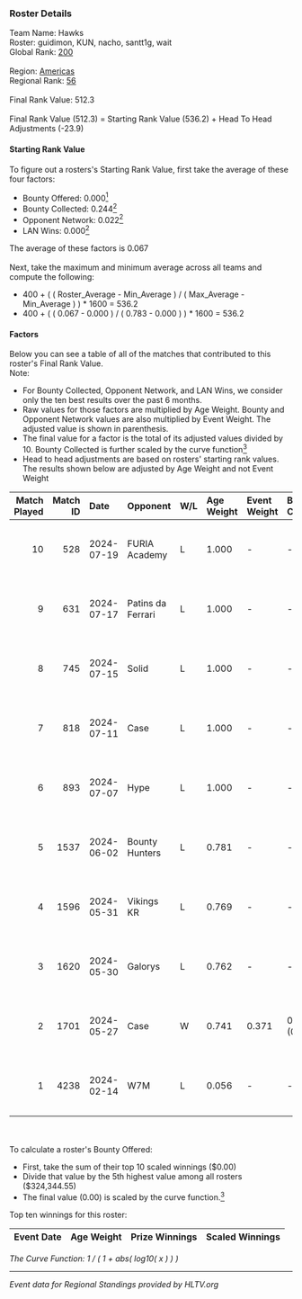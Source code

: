 ### Roster Details<br />
Team Name: Hawks<br />
Roster: guidimon, KUN, nacho, santt1g, wait<br />
Global Rank: [200](../standings_global.md)<br />
<br />
Region: [Americas]( ../standings_americas.md)<br />
Regional Rank: [56]( ../standings_americas.md)<br />
<br />
Final Rank Value:  512.3<br />
<br />
Final Rank Value (512.3) = Starting Rank Value (536.2) + Head To Head Adjustments (-23.9)<br />

#### Starting Rank Value<br />
To figure out a rosters's Starting Rank Value, first take the average of these four factors:<br />
- Bounty Offered: 0.000[<sup>1</sup>](#table2)
- Bounty Collected: 0.244[<sup>2</sup>](#table1)
- Opponent Network: 0.022[<sup>2</sup>](#table1)
- LAN Wins: 0.000[<sup>2</sup>](#table1)

The average of these factors is 0.067<br />
<br />
Next, take the maximum and minimum average across all teams and compute the following:<br />
- 400 + ( ( Roster_Average - Min_Average ) / ( Max_Average - Min_Average ) ) * 1600 = 536.2
- 400 + ( ( 0.067 - 0.000 ) / ( 0.783 - 0.000 ) ) * 1600 = 536.2


#### Factors<br />
Below you can see a table of all of the matches that contributed to this roster's Final Rank Value.<br />
Note:<br />

- For Bounty Collected, Opponent Network, and LAN Wins, we consider only the ten best results over the past 6 months.
- Raw values for those factors are multiplied by Age Weight. Bounty and Opponent Network values are also multiplied by Event Weight. The adjusted value is shown in parenthesis.
- The final value for a factor is the total of its adjusted values divided by 10. Bounty Collected is further scaled by the curve function[<sup>3</sup>](#curveFunction)
- Head to head adjustments are based on rosters' starting rank values. The results shown below are adjusted by Age Weight and not Event Weight
<span id="table1"></span><br />


| Match Played | Match ID | Date       | Opponent          | W/L | Age Weight | Event Weight | Bounty Collected | Opponent Network | LAN Wins  | H2H Adj. | Roster                               |
| -: | -: | :- | :- | :- | :- | :- | :- | :- | :- | -: | :- |
|           10 |      528 | 2024-07-19 | FURIA Academy     | L   | 1.000      | -            | -                | -                | -         |   -15.42 | guidimon, KUN, nacho, santt1g, wait  |
|            9 |      631 | 2024-07-17 | Patins da Ferrari | L   | 1.000      | -            | -                | -                | -         |    -5.69 | guidimon, KUN, nacho, santt1g, wait  |
|            8 |      745 | 2024-07-15 | Solid             | L   | 1.000      | -            | -                | -                | -         |    -4.64 | guidimon, KUN, nacho, santt1g, wait  |
|            7 |      818 | 2024-07-11 | Case              | L   | 1.000      | -            | -                | -                | -         |    -4.10 | guidimon, KUN, nacho, santt1g, wait  |
|            6 |      893 | 2024-07-07 | Hype              | L   | 1.000      | -            | -                | -                | -         |    -3.64 | F4QQ, guidimon, KUN, santt1g, wait   |
|            5 |     1537 | 2024-06-02 | Bounty Hunters    | L   | 0.781      | -            | -                | -                | -         |    -3.41 | ABM, christo, guidimon, KUN, santt1g |
|            4 |     1596 | 2024-05-31 | Vikings KR        | L   | 0.769      | -            | -                | -                | -         |    -4.57 | ABM, christo, guidimon, KUN, santt1g |
|            3 |     1620 | 2024-05-30 | Galorys           | L   | 0.762      | -            | -                | -                | -         |    -2.92 | ABM, christo, guidimon, KUN, santt1g |
|            2 |     1701 | 2024-05-27 | Case              | W   | 0.741      | 0.371        | 0.029 (0.008)    | 0.805 (0.221)    | 0 (0.000) |    20.82 | ABM, christo, guidimon, KUN, santt1g |
|            1 |     4238 | 2024-02-14 | W7M               | L   | 0.056      | -            | -                | -                | -         |    -0.27 | guidimon, KUN, nacho, nasher, PABLEK |

<br />
<span id="table2"></span><br />
To calculate a roster's Bounty Offered:<br />

- First, take the sum of their top 10 scaled winnings ($0.00)
- Divide that value by the 5th highest value among all rosters ($324,344.55)
- The final value (0.00) is scaled by the curve function.[<sup>3</sup>](#curveFunction)

Top ten winnings for this roster:<br />

| Event Date | Age Weight | Prize Winnings | Scaled Winnings |
| :- | -: | :- | :- |


<span id="curveFunction"></span>_The Curve Function: 1 / ( 1 + abs( log10( x ) ) )_<br />

---
_Event data for Regional Standings provided by HLTV.org_<br />
